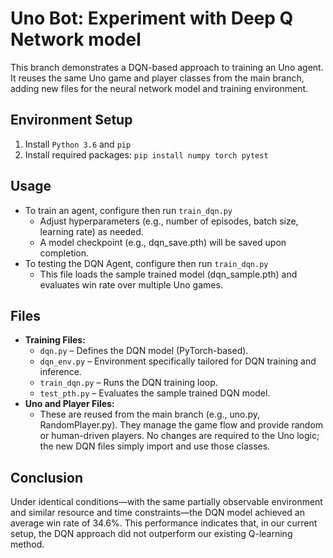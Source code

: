 # Uno Bot: Experiment with Deep Q Network model 
This branch demonstrates a DQN-based approach to training an Uno agent. It reuses the same Uno game and player classes from the main branch, adding new files for the neural network model and training environment.
## Environment Setup
1. Install `Python 3.6` and `pip`
2. Install required packages: `pip install numpy torch pytest`
## Usage
- To train an agent, configure then run `train_dqn.py`
	- Adjust hyperparameters (e.g., number of episodes, batch size, learning rate) as needed.
	- A model checkpoint (e.g., dqn_save.pth) will be saved upon completion.
- To testing the DQN Agent, configure then run `train_dqn.py`
	- This file loads the sample trained model (dqn_sample.pth) and evaluates win rate over multiple Uno games.
## Files
- **Training Files:**
	- `dqn.py` – Defines the DQN model (PyTorch-based).
	- `dqn_env.py` – Environment specifically tailored for DQN training and inference.
	- `train_dqn.py` – Runs the DQN training loop.
	- `test_pth.py` – Evaluates the sample trained DQN model.
- **Uno and Player Files:**
	- These are reused from the main branch (e.g., uno.py, RandomPlayer.py). They manage the game flow and provide random or human-driven players. No changes are required to the Uno logic; the new DQN files simply import and use those classes.

## Conclusion
Under identical conditions—with the same partially observable environment and similar resource and time constraints—the DQN model achieved an average win rate of 34.6%. This performance indicates that, in our current setup, the DQN approach did not outperform our existing Q-learning method.





